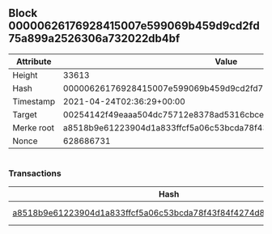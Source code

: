 ## Block 00000626176928415007e599069b459d9cd2fd75a899a2526306a732022db4bf

Attribute | Value
--- | ---
Height | 33613
Hash | 00000626176928415007e599069b459d9cd2fd75a899a2526306a732022db4bf
Timestamp | 2021-04-24T02:36:29+00:00
Target | 00254142f49eaaa504dc75712e8378ad5316cbcead634704b3734b6271167cc4
Merke root | a8518b9e61223904d1a833ffcf5a06c53bcda78f43f84f4274d8e7387ac34e20
Nonce | 628686731

```

```

### Transactions

Hash | Amount
--- | ---
[a8518b9e61223904d1a833ffcf5a06c53bcda78f43f84f4274d8e7387ac34e20](a8518b9e61223904d1a833ffcf5a06c53bcda78f43f84f4274d8e7387ac34e20.md) | 10.00000000 SKEPTI 
